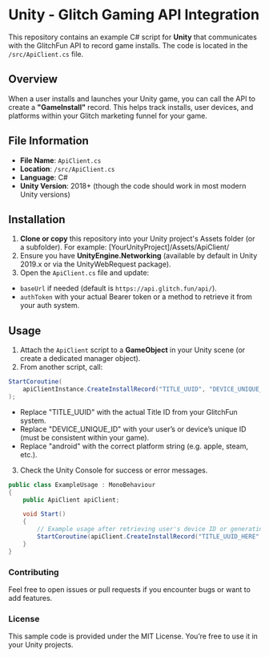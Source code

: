 # Unity - Glitch Gaming API Integration

This repository contains an example C# script for **Unity** that communicates with the GlitchFun API to record game installs. The code is located in the `/src/ApiClient.cs` file.

## Overview

When a user installs and launches your Unity game, you can call the API to create a **"GameInstall"** record. This helps track installs, user devices, and platforms within your Glitch marketing funnel for your game.

## File Information

- **File Name**: `ApiClient.cs`
- **Location**: `/src/ApiClient.cs`
- **Language**: C#  
- **Unity Version**: 2018+ (though the code should work in most modern Unity versions)

## Installation

1. **Clone or copy** this repository into your Unity project's Assets folder (or a subfolder). For example: [YourUnityProject]/Assets/ApiClient/
2. Ensure you have **UnityEngine.Networking** (available by default in Unity 2019.x or via the UnityWebRequest package).
3. Open the `ApiClient.cs` file and update:
- `baseUrl` if needed (default is `https://api.glitch.fun/api/`).
- `authToken` with your actual Bearer token or a method to retrieve it from your auth system.

## Usage

1. Attach the `ApiClient` script to a **GameObject** in your Unity scene (or create a dedicated manager object).
2. From another script, call:

```csharp
StartCoroutine(
    apiClientInstance.CreateInstallRecord("TITLE_UUID", "DEVICE_UNIQUE_ID", "android")
);
```
- Replace "TITLE_UUID" with the actual Title ID from your GlitchFun system.
- Replace "DEVICE_UNIQUE_ID" with your user’s or device’s unique ID (must be consistent within your game).
- Replace "android" with the correct platform string (e.g. apple, steam, etc.).
3. Check the Unity Console for success or error messages.

```csharp
public class ExampleUsage : MonoBehaviour
{
    public ApiClient apiClient;

    void Start()
    {
        // Example usage after retrieving user's device ID or generating a random ID
        StartCoroutine(apiClient.CreateInstallRecord("TITLE_UUID_HERE", "SomeUniqueDeviceID123", "android"));
    }
}

```

### Contributing
Feel free to open issues or pull requests if you encounter bugs or want to add features.

### License
This sample code is provided under the MIT License. You’re free to use it in your Unity projects.
